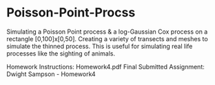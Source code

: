 # Poisson-Point-Procss
Simulating a Poisson Point process &amp; a log-Gaussian Cox process on a rectangle [0,100]x[0,50]. Creating a variety of transects and meshes to simulate the thinned process. This is useful for simulating real life processes like the sighting of animals.

Homework Instructions: Homework4.pdf
Final Submitted Assignment: Dwight Sampson - Homework4
